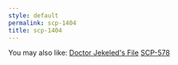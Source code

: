 ```yaml
---
style: default
permalink: scp-1404
title: scp-1404
---
```

You may also like:
[Doctor Jekeled's File](http://scp-wiki.net/dr-jekeled)
[SCP-578](http://scp-wiki.net/scp-578)
